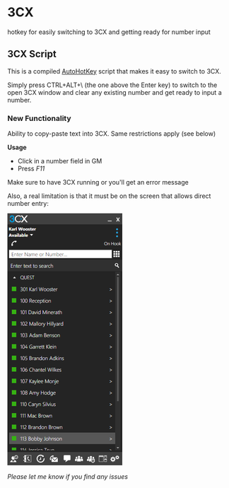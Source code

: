 # 3CX
hotkey for easily switching to 3CX and getting ready for number input

## 3CX Script
This is a compiled [AutoHotKey](https://autohotkey.com/ "AutoHotKey's Homepage") script that makes it easy to switch to 3CX.

Simply press CTRL+ALT+\ (the one above the Enter key) to switch to the open 3CX window and clear any existing number and get ready to input a number.

### New Functionality
Ability to copy-paste text into 3CX. Same restrictions apply (see below)

__Usage__
+ Click in a number field in GM
+ Press _F11_

Make sure to have 3CX running or you'll get an error message

Also, a real limitation is that it must be on the screen that allows direct number entry:

![only 3CX screen that this works for](images/3CX_screen.png)

_Please let me know if you find any issues_